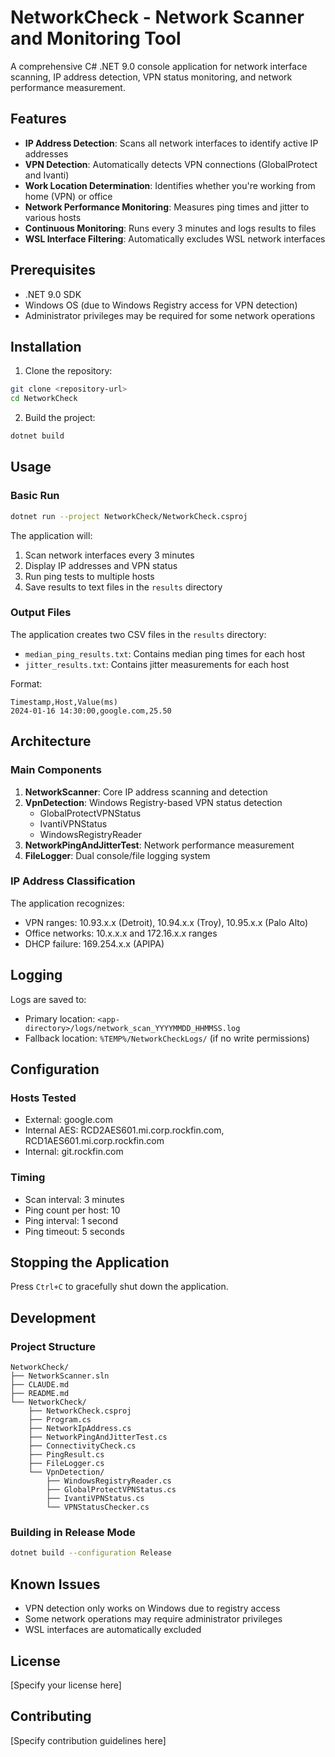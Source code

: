# NetworkCheck - Network Scanner and Monitoring Tool

A comprehensive C# .NET 9.0 console application for network interface scanning, IP address detection, VPN status monitoring, and network performance measurement.

## Features

- **IP Address Detection**: Scans all network interfaces to identify active IP addresses
- **VPN Detection**: Automatically detects VPN connections (GlobalProtect and Ivanti)
- **Work Location Determination**: Identifies whether you're working from home (VPN) or office
- **Network Performance Monitoring**: Measures ping times and jitter to various hosts
- **Continuous Monitoring**: Runs every 3 minutes and logs results to files
- **WSL Interface Filtering**: Automatically excludes WSL network interfaces

## Prerequisites

- .NET 9.0 SDK
- Windows OS (due to Windows Registry access for VPN detection)
- Administrator privileges may be required for some network operations

## Installation

1. Clone the repository:
```bash
git clone <repository-url>
cd NetworkCheck
```

2. Build the project:
```bash
dotnet build
```

## Usage

### Basic Run
```bash
dotnet run --project NetworkCheck/NetworkCheck.csproj
```

The application will:
1. Scan network interfaces every 3 minutes
2. Display IP addresses and VPN status
3. Run ping tests to multiple hosts
4. Save results to text files in the `results` directory

### Output Files

The application creates two CSV files in the `results` directory:
- `median_ping_results.txt`: Contains median ping times for each host
- `jitter_results.txt`: Contains jitter measurements for each host

Format:
```
Timestamp,Host,Value(ms)
2024-01-16 14:30:00,google.com,25.50
```

## Architecture

### Main Components

1. **NetworkScanner**: Core IP address scanning and detection
2. **VpnDetection**: Windows Registry-based VPN status detection
   - GlobalProtectVPNStatus
   - IvantiVPNStatus
   - WindowsRegistryReader
3. **NetworkPingAndJitterTest**: Network performance measurement
4. **FileLogger**: Dual console/file logging system

### IP Address Classification

The application recognizes:
- VPN ranges: 10.93.x.x (Detroit), 10.94.x.x (Troy), 10.95.x.x (Palo Alto)
- Office networks: 10.x.x.x and 172.16.x.x ranges
- DHCP failure: 169.254.x.x (APIPA)

## Logging

Logs are saved to:
- Primary location: `<app-directory>/logs/network_scan_YYYYMMDD_HHMMSS.log`
- Fallback location: `%TEMP%/NetworkCheckLogs/` (if no write permissions)

## Configuration

### Hosts Tested
- External: google.com
- Internal AES: RCD2AES601.mi.corp.rockfin.com, RCD1AES601.mi.corp.rockfin.com
- Internal: git.rockfin.com

### Timing
- Scan interval: 3 minutes
- Ping count per host: 10
- Ping interval: 1 second
- Ping timeout: 5 seconds

## Stopping the Application

Press `Ctrl+C` to gracefully shut down the application.

## Development

### Project Structure
```
NetworkCheck/
├── NetworkScanner.sln
├── CLAUDE.md
├── README.md
└── NetworkCheck/
    ├── NetworkCheck.csproj
    ├── Program.cs
    ├── NetworkIpAddress.cs
    ├── NetworkPingAndJitterTest.cs
    ├── ConnectivityCheck.cs
    ├── PingResult.cs
    ├── FileLogger.cs
    └── VpnDetection/
        ├── WindowsRegistryReader.cs
        ├── GlobalProtectVPNStatus.cs
        ├── IvantiVPNStatus.cs
        └── VPNStatusChecker.cs
```

### Building in Release Mode
```bash
dotnet build --configuration Release
```

## Known Issues

- VPN detection only works on Windows due to registry access
- Some network operations may require administrator privileges
- WSL interfaces are automatically excluded

## License

[Specify your license here]

## Contributing

[Specify contribution guidelines here]